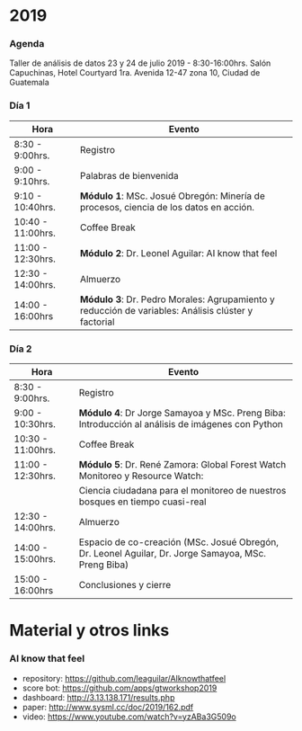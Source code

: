# 2019

### Agenda

Taller de análisis de datos
23 y 24 de julio 2019 - 8:30-16:00hrs. 
Salón Capuchinas, Hotel Courtyard 1ra. Avenida 12-47 zona 10,
Ciudad de Guatemala


### Día 1

|Hora | Evento
|--- | ---
|8:30 - 9:00hrs.	| Registro
|9:00 - 9:10hrs.	|Palabras de bienvenida
|9:10 - 10:40hrs.	|**Módulo 1**: MSc. Josué Obregón: Minería de procesos, ciencia de los datos en acción.
|10:40 - 11:00hrs.	|Coffee Break
|11:00 - 12:30hrs.	|**Módulo 2**: Dr. Leonel Aguilar: AI know that feel
|12:30 - 14:00hrs.	|Almuerzo 
|14:00 - 16:00hrs	|**Módulo 3**: Dr. Pedro Morales: Agrupamiento y reducción de variables: Análisis clúster y factorial
	
### Día 2

|Hora | Evento
|--- | ---
|8:30 - 9:00hrs. |	Registro
|9:00 - 10:30hrs.	| **Módulo 4**: Dr Jorge Samayoa y MSc. Preng Biba:  Introducción al análisis de imágenes con Python
|10:30 - 11:00hrs.	|Coffee Break
|11:00 - 12:30hrs.	| **Módulo 5**: Dr. René Zamora: Global Forest Watch Monitoreo y Resource Watch: 
|                  | Ciencia ciudadana para el monitoreo de nuestros bosques en tiempo cuasi-real
|12:30 - 14:00hrs. |	Almuerzo
|14:00 - 15:00hrs. |	Espacio de co-creación (MSc. Josué Obregón, Dr. Leonel Aguilar, Dr. Jorge Samayoa, MSc. Preng Biba)
|15:00 - 16:00hrs	|Conclusiones y cierre

# Material y otros links

### AI know that feel
* repository: https://github.com/leaguilar/AIknowthatfeel
* score bot: https://github.com/apps/gtworkshop2019
* dashboard: http://3.13.138.171/results.php
* paper: http://www.sysml.cc/doc/2019/162.pdf
* video: https://www.youtube.com/watch?v=yzABa3G509o

###
